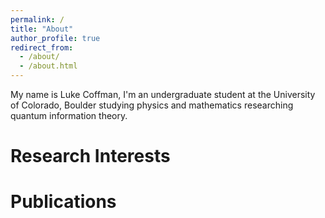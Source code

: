 ```yaml
---
permalink: /
title: "About"
author_profile: true
redirect_from: 
  - /about/
  - /about.html
---
```


My name is Luke Coffman, I'm an undergraduate student at the University of Colorado, Boulder studying physics and mathematics researching quantum information theory.

# Research Interests

# Publications
